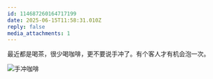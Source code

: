 ```yaml
---
id: 114687260164717199
date: 2025-06-15T11:58:31.010Z
reply: false
media_attachments: 1
---
```


最近都是喝茶，很少喝咖啡，更不要说手冲了。有个客人才有机会泡一次。

![手冲咖啡](https://files.e5n.cc/media_attachments/files/114/687/255/527/663/441/original/12ee0fa103533ec3.jpg)
